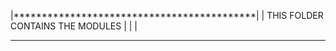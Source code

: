 |*******************************************|
|  THIS FOLDER CONTAINS THE MODULES         |
|                                           |
*********************************************

